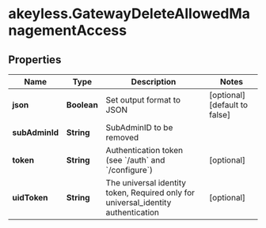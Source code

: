 # akeyless.GatewayDeleteAllowedManagementAccess

## Properties

Name | Type | Description | Notes
------------ | ------------- | ------------- | -------------
**json** | **Boolean** | Set output format to JSON | [optional] [default to false]
**subAdminId** | **String** | SubAdminID to be removed | 
**token** | **String** | Authentication token (see &#x60;/auth&#x60; and &#x60;/configure&#x60;) | [optional] 
**uidToken** | **String** | The universal identity token, Required only for universal_identity authentication | [optional] 



